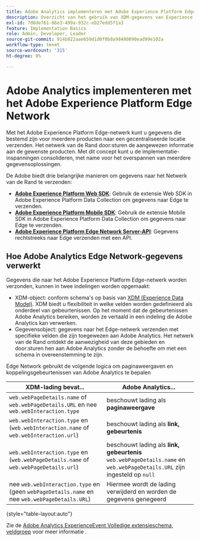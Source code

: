 ```yaml
---
title: Adobe Analytics implementeren met Adobe Experience Platform Edge
description: Overzicht van het gebruik van XDM-gegevens van Experience Platform in Adobe Analytics
exl-id: 7d8de761-86e3-499a-932c-eb27edd5f1a3
feature: Implementation Basics
role: Admin, Developer, Leader
source-git-commit: 914b822aae659d1d0f0b8a98480090ead99e102a
workflow-type: tm+mt
source-wordcount: '315'
ht-degree: 0%

---
```


# Adobe Analytics implementeren met het Adobe Experience Platform Edge Network

Met het Adobe Experience Platform Edge-netwerk kunt u gegevens die bestemd zijn voor meerdere producten naar een gecentraliseerde locatie verzenden. Het netwerk van de Rand door:sturen de aangewezen informatie aan de gewenste producten. Met dit concept kunt u de implementatie-inspanningen consolideren, met name voor het overspannen van meerdere gegevensoplossingen.

De Adobe biedt drie belangrijke manieren om gegevens naar het Netwerk van de Rand te verzenden:

* **[Adobe Experience Platform Web SDK](web-sdk/overview.md)**: Gebruik de extensie Web SDK in Adobe Experience Platform Data Collection om gegevens naar Edge te verzenden.
* **[Adobe Experience Platform Mobile SDK](mobile-sdk/overview.md)**: Gebruik de extensie Mobile SDK in Adobe Experience Platform Data Collection om gegevens naar Edge te verzenden.
* **[Adobe Experience Platform Edge Network Server-API](server-api/overview.md)**: Gegevens rechtstreeks naar Edge verzenden met een API.



## Hoe Adobe Analytics Edge Network-gegevens verwerkt

Gegevens die naar het Adobe Experience Platform Edge-netwerk worden verzonden, kunnen in twee indelingen worden opgemaakt:

* XDM-object: conform schema&#39;s op basis van [XDM (Experience Data Model)](https://experienceleague.adobe.com/docs/experience-platform/xdm/home.html?lang=nl). XDM biedt u flexibiliteit in welke velden worden gedefinieerd als onderdeel van gebeurtenissen. Op het moment dat de gebeurtenissen Adobe Analytics bereiken, worden ze vertaald in een indeling die Adobe Analytics kan verwerken.
* Gegevensobject: gegevens naar het Edge-netwerk verzenden met specifieke velden die zijn toegewezen aan Adobe Analytics. Het netwerk van de Rand ontdekt de aanwezigheid van deze gebieden en door:sturen hen aan Adobe Analytics zonder de behoefte om met een schema in overeenstemming te zijn.


Edge Network gebruikt de volgende logica om paginaweergaven en koppelingsgebeurtenissen van Adobe Analytics te bepalen

| XDM-lading bevat... | Adobe Analytics... |
|---|---|
| `web.webPageDetails.name` of `web.webPageDetails.URL` en nee `web.webInteraction.type` | beschouwt lading als **paginaweergave** |
| `web.webInteraction.type` en (`web.webInteraction.name` of `web.webInteraction.url`) | beschouwt lading als **link, gebeurtenis** |
| `web.webInteraction.type` en (`web.webPageDetails.name` of `web.webPageDetails.url`) | beschouwt lading als **link, gebeurtenis** <br/>`web.webPageDetails.name` en `web.webPageDetails.URL` zijn ingesteld op `null` |
| nee `web.webInteraction.type` en (geen `webPageDetails.name` en nee `web.webPageDetails.URL`) | Hiermee wordt de lading verwijderd en worden de gegevens genegeerd |

{style="table-layout:auto"}

Zie de [Adobe Analytics ExperienceEvent Volledige extensieschema, veldgroep](https://experienceleague.adobe.com/docs/experience-platform/xdm/field-groups/event/analytics-full-extension.html) voor meer informatie .
